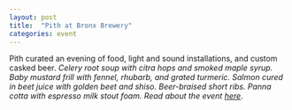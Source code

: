 ```yaml
---
layout: post
title:  "Pith at Bronx Brewery"
categories: event
---
```


Pith curated an evening of food, light and sound installations, and custom casked beer.
<em>Celery root soup with citra hops and smoked maple syrup. Baby mustard frill with fennel, rhubarb, and grated
turmeric. Salmon cured in beet juice with golden beet and shiso. Beer-braised short ribs. Panna cotta with espresso
milk stout foam. Read about the event
[here](https://thirstynyc.com/pith-pop-up-bronx-brewery-chef-jonah-reider/)</em>.
